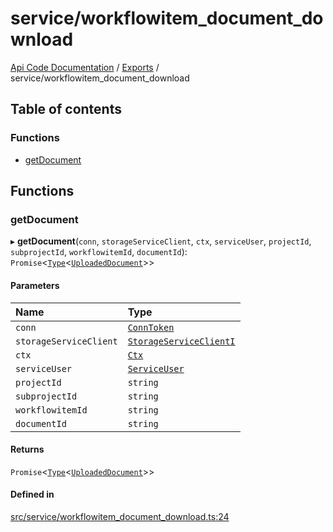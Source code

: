 # service/workflowitem\_document\_download
 
[Api Code Documentation](../README.md) / [Exports](../modules.md) / service/workflowitem\_document\_download

## Table of contents

### Functions

- [getDocument](service_workflowitem_document_download.md#getdocument)

## Functions

### getDocument

▸ **getDocument**(`conn`, `storageServiceClient`, `ctx`, `serviceUser`, `projectId`, `subprojectId`, `workflowitemId`, `documentId`): `Promise`\<[`Type`](result.md#type)\<[`UploadedDocument`](../interfaces/service_domain_document_document.UploadedDocument.md)\>\>

#### Parameters

| Name | Type |
| :------ | :------ |
| `conn` | [`ConnToken`](service_conn.md#conntoken) |
| `storageServiceClient` | [`StorageServiceClientI`](../interfaces/service_Client_storage_service_h.StorageServiceClientI.md) |
| `ctx` | [`Ctx`](../interfaces/lib_ctx.Ctx.md) |
| `serviceUser` | [`ServiceUser`](../interfaces/service_domain_organization_service_user.ServiceUser.md) |
| `projectId` | `string` |
| `subprojectId` | `string` |
| `workflowitemId` | `string` |
| `documentId` | `string` |

#### Returns

`Promise`\<[`Type`](result.md#type)\<[`UploadedDocument`](../interfaces/service_domain_document_document.UploadedDocument.md)\>\>

#### Defined in

[src/service/workflowitem_document_download.ts:24](https://github.com/openkfw/TruBudget/blob/2e43ea7/api/src/service/workflowitem_document_download.ts#L24)
